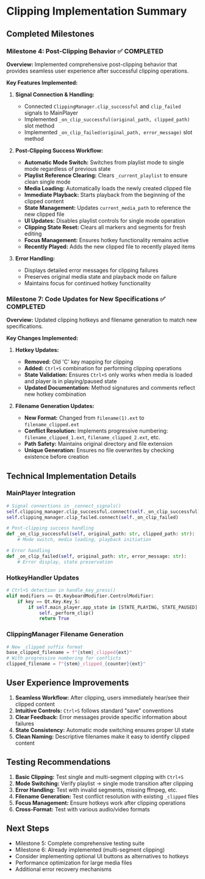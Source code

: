 # Clipping Implementation Summary

## Completed Milestones

### Milestone 4: Post-Clipping Behavior ✅ COMPLETED

**Overview:** Implemented comprehensive post-clipping behavior that provides seamless user experience after successful clipping operations.

**Key Features Implemented:**

1. **Signal Connection & Handling:**

   - Connected `ClippingManager.clip_successful` and `clip_failed` signals to MainPlayer
   - Implemented `_on_clip_successful(original_path, clipped_path)` slot method
   - Implemented `_on_clip_failed(original_path, error_message)` slot method

2. **Post-Clipping Success Workflow:**

   - **Automatic Mode Switch:** Switches from playlist mode to single mode regardless of previous state
   - **Playlist Reference Clearing:** Clears `_current_playlist` to ensure clean single mode
   - **Media Loading:** Automatically loads the newly created clipped file
   - **Immediate Playback:** Starts playback from the beginning of the clipped content
   - **State Management:** Updates `current_media_path` to reference the new clipped file
   - **UI Updates:** Disables playlist controls for single mode operation
   - **Clipping State Reset:** Clears all markers and segments for fresh editing
   - **Focus Management:** Ensures hotkey functionality remains active
   - **Recently Played:** Adds the new clipped file to recently played items

3. **Error Handling:**
   - Displays detailed error messages for clipping failures
   - Preserves original media state and playback mode on failure
   - Maintains focus for continued hotkey functionality

### Milestone 7: Code Updates for New Specifications ✅ COMPLETED

**Overview:** Updated clipping hotkeys and filename generation to match new specifications.

**Key Changes Implemented:**

1. **Hotkey Updates:**

   - **Removed:** Old 'C' key mapping for clipping
   - **Added:** `Ctrl+S` combination for performing clipping operations
   - **State Validation:** Ensures `Ctrl+S` only works when media is loaded and player is in playing/paused state
   - **Updated Documentation:** Method signatures and comments reflect new hotkey combination

2. **Filename Generation Updates:**
   - **New Format:** Changed from `filename(1).ext` to `filename_clipped.ext`
   - **Conflict Resolution:** Implements progressive numbering: `filename_clipped_1.ext`, `filename_clipped_2.ext`, etc.
   - **Path Safety:** Maintains original directory and file extension
   - **Unique Generation:** Ensures no file overwrites by checking existence before creation

## Technical Implementation Details

### MainPlayer Integration

```python
# Signal connections in _connect_signals()
self.clipping_manager.clip_successful.connect(self._on_clip_successful)
self.clipping_manager.clip_failed.connect(self._on_clip_failed)

# Post-clipping success handling
def _on_clip_successful(self, original_path: str, clipped_path: str):
    # Mode switch, media loading, playback initiation

# Error handling
def _on_clip_failed(self, original_path: str, error_message: str):
    # Error display, state preservation
```

### HotkeyHandler Updates

```python
# Ctrl+S detection in handle_key_press()
elif modifiers == Qt.KeyboardModifier.ControlModifier:
    if key == Qt.Key.Key_S:
        if self.main_player.app_state in [STATE_PLAYING, STATE_PAUSED]:
            self._perform_clip()
            return True
```

### ClippingManager Filename Generation

```python
# New _clipped suffix format
base_clipped_filename = f"{stem}_clipped{ext}"
# With progressive numbering for conflicts
clipped_filename = f"{stem}_clipped_{counter}{ext}"
```

## User Experience Improvements

1. **Seamless Workflow:** After clipping, users immediately hear/see their clipped content
2. **Intuitive Controls:** `Ctrl+S` follows standard "save" conventions
3. **Clear Feedback:** Error messages provide specific information about failures
4. **State Consistency:** Automatic mode switching ensures proper UI state
5. **Clean Naming:** Descriptive filenames make it easy to identify clipped content

## Testing Recommendations

1. **Basic Clipping:** Test single and multi-segment clipping with `Ctrl+S`
2. **Mode Switching:** Verify playlist → single mode transition after clipping
3. **Error Handling:** Test with invalid segments, missing ffmpeg, etc.
4. **Filename Generation:** Test conflict resolution with existing `_clipped` files
5. **Focus Management:** Ensure hotkeys work after clipping operations
6. **Cross-Format:** Test with various audio/video formats

## Next Steps

- Milestone 5: Complete comprehensive testing suite
- Milestone 6: Already implemented (multi-segment clipping)
- Consider implementing optional UI buttons as alternatives to hotkeys
- Performance optimization for large media files
- Additional error recovery mechanisms
